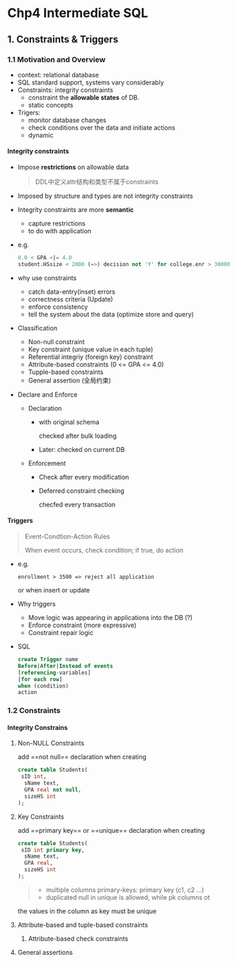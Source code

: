 # Chp4 Intermediate SQL

## 1. Constraints & Triggers

### 1.1 Motivation and Overview

- context: relational database
- SQL standard support, systems vary considerably
- Constraints: integrity constraints
  - constraint the **allowable states** of DB.
  - static concepts
- Trigers: 
  - monitor database changes
  - check conditions over the data and initiate actions
  - dynamic 

#### Integrity constraints

- Impose **restrictions** on allowable data

  > DDL中定义attr结构和类型不属于constraints

- Imposed by structure and types are not integrity constraints

- Integrity constraints are more **semantic**

  - capture restrictions
  - to do with application

- e.g.

  ```sql
  0.0 < GPA <|= 4.0
  student.HSsize < 2000 (=>) decision not 'Y' for college.enr > 30000  
  ```

- why use constraints

  - catch data-entry(inset) errors
  - correctness criteria (Update)
  - enforce consistency
  - tell the system about the data (optimize store and query)

- Classification

  - Non-null constraint
  - Key constraint (unique value in each tuple)
  - Referential integriy (foreign key) constraint
  - Attribute-based constraints (0 <= GPA <= 4.0)
  - Tupple-based constraints
  - General assertion (全局约束)

- Declare and Enforce

  - Declaration

    - with original schema

      checked after bulk loading

    - Later: checked on current DB

  - Enforcement

    - Check after every modification

    - Deferred constraint checking

      checfed every transaction

#### Triggers

> Event-Condtion-Action Rules
>
> When event occurs, check condition; if true, do action

- e.g.

  ```enrollment > 3500 => reject all application```

  or when insert or update

- Why triggers

  - Move logic was appearing in applications into the DB (?)
  - Enforce constraint (more expressive)
  - Constraint repair logic

- SQL

  ```sql
  create Trigger name
  Before|After|Instead of events
  [referencing-variables]
  [for each row]
  when (condition)
  action
  ```

### 1.2 Constraints

####  Integrity Constrains

1. Non-NULL Constraints

   add ==not null== declaration when creating

   ```sql
   create table Students(
   	sID int, 
     sName text,
     GPA real not null,
     sizeHS int
   );
   ```

2. Key Constraints

   add ==primary key== or ==unique== declaration when creating

   ```sql
   create table Students(
   	sID int primary key, 
     sName text,
     GPA real,
     sizeHS int
   );
   ```

   > - multiple columns primary-keys: primary key (c1, c2 ...)
   > - duplicated null in unique is allowed, while pk columns ot

   the values in the column as key must be unique

3. Attribute-based and tuple-based constraints

   1. Attribute-based check constraints

      

4. General assertions



